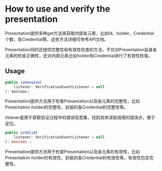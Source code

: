 # How to use and verify the presentation

Presentation提供多种get方法来获取内部各元素，比如Id，holder，Credential个数，各Credential等，这些方法详细可参考API文档。

Presentation同时还提供完整性和有效性检查的方法，不仅对Presentation自身各元素的检查正确性，还对内部元素比如holder和Credential进行了有效性检查。

## Usage

```typescript
public isGenuine(
	listener: VerificationEventListener = null
): boolean；
```

Presentation提供方法用于检查Presentation以及各元素的完整性，比如Presentation holder的完整性，封装的各Credential的完整性等。

listener是用于获取验证过程中的错误信息集，找到具体深层调用的错误点，便于定位。

```typescript
public isValid(
	listener: VerificationEventListener = null
): boolean ；
```

Presentation提供方法用于检查Presentation以及各元素的有效性，比如Presentation holder的有效性，封装的各Credential的有效性等。有效性包含完整性。
